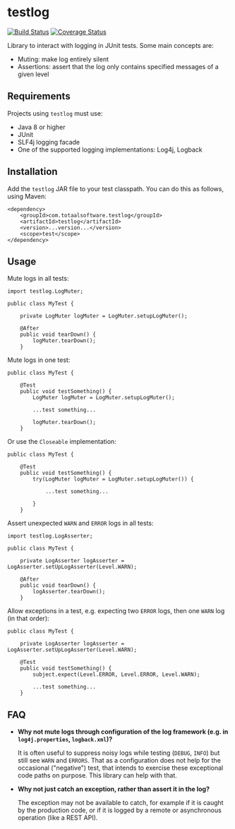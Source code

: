 # testlog

[![Build Status](https://travis-ci.org/Totaal-Software/testlog.svg?branch=master)](https://travis-ci.org/Totaal-Software/testlog) [![Coverage Status](https://coveralls.io/repos/github/Totaal-Software/testlog/badge.svg?branch=master)](https://coveralls.io/github/Totaal-Software/testlog?branch=master)

Library to interact with logging in JUnit tests. Some main concepts are:

- Muting: make log entirely silent
- Assertions: assert that the log only contains specified messages of a given level

## Requirements

Projects using `testlog` must use:

- Java 8 or higher
- JUnit
- SLF4j logging facade
- One of the supported logging implementations: Log4j, Logback

## Installation

Add the `testlog` JAR file to your test classpath. You can do this as follows, using Maven:

    <dependency>
        <groupId>com.totaalsoftware.testlog</groupId>
        <artifactId>testlog</artifactId>
        <version>...version...</version>
        <scope>test</scope>
    </dependency>

## Usage

Mute logs in all tests:

    import testlog.LogMuter;

    public class MyTest {

        private LogMuter logMuter = LogMuter.setupLogMuter();
    
        @After
        public void tearDown() {
            logMuter.tearDown();
        }

Mute logs in one test:

    public class MyTest {
    
        @Test
        public void testSomething() {
            LogMuter logMuter = LogMuter.setupLogMuter();
        
            ...test something...
        
            logMuter.tearDown();
        }

Or use the `Closeable` implementation:

    public class MyTest {
    
        @Test
        public void testSomething() {
            try(LogMuter logMuter = LogMuter.setupLogMuter()) {

                ...test something...

            }
        }

Assert unexpected `WARN` and `ERROR` logs in all tests:

    import testlog.LogAsserter;

    public class MyTest {

        private LogAsserter logAsserter = LogAsserter.setUpLogAsserter(Level.WARN);    

        @After
        public void tearDown() {
            logAsserter.tearDown();
        }

Allow exceptions in a test, e.g. expecting two `ERROR` logs, then one `WARN` log (in that order):

    public class MyTest {
    
        private LogAsserter logAsserter = LogAsserter.setUpLogAsserter(Level.WARN);    

        @Test
        public void testSomething() {
            subject.expect(Level.ERROR, Level.ERROR, Level.WARN);
        
            ...test something...
        }

## FAQ

- **Why not mute logs through configuration of the log framework (e.g. in `log4j.properties`,
`logback.xml`)?**

    It is often useful to suppress noisy logs while testing (`DEBUG`, `INFO`) but still see `WARN` and `ERRORS`. That as
    a configuration does not help for the occasional ("negative") test, that intends to exercise these exceptional
    code paths on purpose. This library can help with that.
    
- **Why not just catch an exception, rather than assert it in the log?**

    The exception may not be available to catch, for example if it is caught by the production code, or if it is logged
    by a remote or asynchronous operation (like a REST API).   
